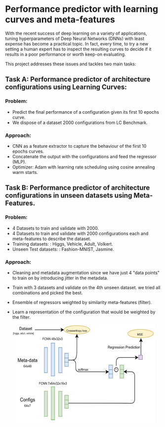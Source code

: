 # Performance predictor with learning curves and meta-features

With the recent success of deep learning on a variety of applications, tuning hyperparameters of Deep Neural Networks (DNNs) with least expense has become a practical topic. In fact, every time, to try a new setting a human expert has to inspect the resulting curves to decide if it results in a poor performance or worth keep-on evaluating.

This project addresses these issues and tackles two main tasks:

## Task A: Performance predictor of architecture configurations using Learning Curves:
### Problem:
- Predict the final performance of a configuration given its first 10 epochs curve.
- We dispose of a dataset 2000 configurations from LC Benchmark.
### Approach:
- CNN as a feature extractor to capture the behaviour of the first 10 epochs curves.
- Concatenate the output with the configurations and feed the regressor (MLP).
- Optimizer: Adam with learning rate scheduling using cosine annealing warm
starts.

## Task B: Performance predictor of architecture configurations in unseen datasets using Meta-Features.

### Problem:

- 4 Datasets to train and validate with 2000.
- 4 Datasets to train and validate with 2000 configurations each and meta-features to describe the dataset.
- Training datasets: : Higgs, Vehicle, Adult, Volkert.
- Unseen Test datasets: : Fashion-MNIST, Jasmine.

### Approach:

- Cleaning and metadata augmentation since we have just 4 "data points" to train on by introducing jitter in the metadata.
- Train with 3 datasets and validate on the 4th unseen dataset. we tried all combinations and picked the best.
- Ensemble of regressors weighted by similarity meta-features (filter).
- Learn a representation of the configuration that would be weighted by the filter.

    ![ded](./Task_B/taskb_arch.png)